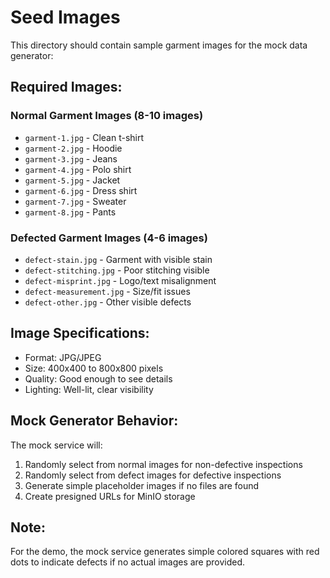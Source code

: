 # Seed Images

This directory should contain sample garment images for the mock data generator:

## Required Images:

### Normal Garment Images (8-10 images)
- `garment-1.jpg` - Clean t-shirt
- `garment-2.jpg` - Hoodie  
- `garment-3.jpg` - Jeans
- `garment-4.jpg` - Polo shirt
- `garment-5.jpg` - Jacket
- `garment-6.jpg` - Dress shirt
- `garment-7.jpg` - Sweater
- `garment-8.jpg` - Pants

### Defected Garment Images (4-6 images)
- `defect-stain.jpg` - Garment with visible stain
- `defect-stitching.jpg` - Poor stitching visible
- `defect-misprint.jpg` - Logo/text misalignment
- `defect-measurement.jpg` - Size/fit issues
- `defect-other.jpg` - Other visible defects

## Image Specifications:
- Format: JPG/JPEG
- Size: 400x400 to 800x800 pixels
- Quality: Good enough to see details
- Lighting: Well-lit, clear visibility

## Mock Generator Behavior:
The mock service will:
1. Randomly select from normal images for non-defective inspections
2. Randomly select from defect images for defective inspections  
3. Generate simple placeholder images if no files are found
4. Create presigned URLs for MinIO storage

## Note:
For the demo, the mock service generates simple colored squares with red dots to indicate defects if no actual images are provided.